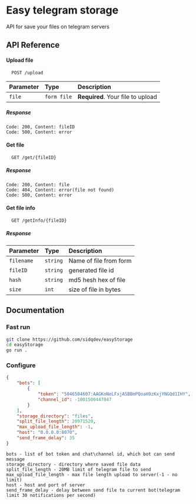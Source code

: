 
# Easy telegram storage

API for save your files on telegram servers


## API Reference

#### Upload file

```
  POST /upload
```

| Parameter | Type     | Description                |
| :-------- | :------- | :------------------------- |
| `file` | `form file` | **Required**. Your file to upload |

##### Response
    Code: 200, Content: fileID
    Code: 500, Content: error

#### Get file

```
  GET /get/{fileID}
```

##### Response
    Code: 200, Content: file
    Code: 404, Content: error(file not found)
    Code: 500, Content: error

#### Get file info

```
  GET /getInfo/{fileID}
```

##### Response

| Parameter | Type     | Description                |
| :-------- | :------- | :------------------------- |
| `filename` | `string` | Name of file from form |
| `fileID` | `string` | generated file id |
| `hash` | `string` | md5 hesh hex of file |
| `size` | `int` | size of file in bytes |

## Documentation

### Fast run

```bash
git clone https://github.com/sidqdev/easyStorage
cd easyStorage
go run .
```

### Configure
```json
{
    "bots": [
        {
            "token": "5046504607:AAGKoNeLFxjASBBmPQoaH9zKxjYNGQd1IHY",
            "channel_id": -1001500447847
        }
    ],
    "storage_directory": "files",
    "split_file_length": 20971520,
    "max_upload_file_length": -1,
    "host": "0.0.0.0:8070",
    "send_frame_delay": 35
}
```
```
bots - list of bot token and chat\channel id, which bot can send message
storage_directory - directory where saved file data
split_file_length - 20MB limit of telegram file to send
max_upload_file_length - max file length upload to server(-1 - no limit)
host - host and port of server
send_frame_delay - delay between send file to current bot(telegram limit 30 notifications per second)
```
